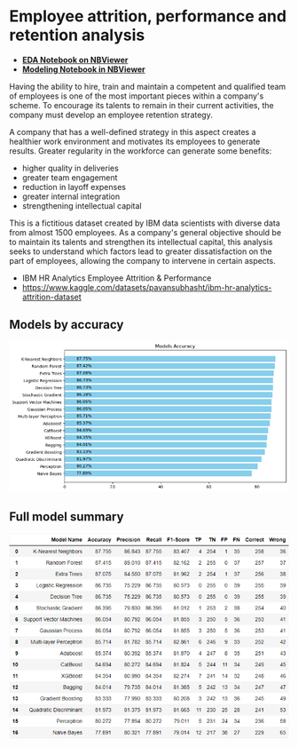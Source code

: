 # Employee attrition, performance and retention analysis

* **[EDA Notebook on NBViewer](https://nbviewer.org/github/hmantovani/hmantovani/blob/main/IBM-HR/EDA_RH_IBM.ipynb)**
* **[Modeling Notebook in NBViewer](https://nbviewer.org/github/hmantovani/hmantovani/blob/main/IBM-HR/model_IBM.ipynb)**

Having the ability to hire, train and maintain a competent and qualified team of employees is one of the most important pieces within a company's scheme. To encourage its talents to remain in their current activities, the company must develop an employee retention strategy.

A company that has a well-defined strategy in this aspect creates a healthier work environment and motivates its employees to generate results. Greater regularity in the workforce can generate some benefits:

- higher quality in deliveries
- greater team engagement
- reduction in layoff expenses
- greater internal integration
- strengthening intellectual capital

This is a fictitious dataset created by IBM data scientists with diverse data from almost 1500 employees. As a company's general objective should be to maintain its talents and strengthen its intellectual capital, this analysis seeks to understand which factors lead to greater dissatisfaction on the part of employees, allowing the company to intervene in certain aspects.

- IBM HR Analytics Employee Attrition & Performance
- https://www.kaggle.com/datasets/pavansubhasht/ibm-hr-analytics-attrition-dataset

## Models by accuracy

![Accuracy Metrics](Models_Accuracy.png)

## Full model summary

![Metrics](Metrics.png)

